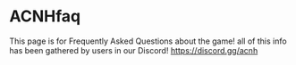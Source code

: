 # ACNHfaq
This page is for Frequently Asked Questions about the game! all of this info has been gathered by users in our Discord! https://discord.gg/acnh
